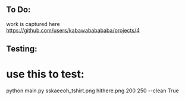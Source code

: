 ## To Do: 
work is captured here https://github.com/users/kabawababababa/projects/4
## Testing: 
# use this to test: 
python main.py sskaeeoh_tshirt.png hithere.png 200 250 --clean True
